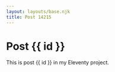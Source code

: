 ```yaml
---
layout: layouts/base.njk
title: Post 14215
---
```


# Post {{ id }}

This is post {{ id }} in my Eleventy project.
